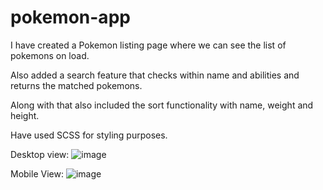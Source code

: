 # pokemon-app

I have created a Pokemon listing page where we can see the list of pokemons on load.

Also added a search feature that checks within name and abilities and returns the matched pokemons.

Along with that also included the sort functionality with name, weight and height.

Have used SCSS for styling purposes.

Desktop view:
![image](https://user-images.githubusercontent.com/31380688/168744300-86a45244-f559-455d-8612-240f2e321824.png)

Mobile View:
![image](https://user-images.githubusercontent.com/31380688/168745844-481da9f0-e976-4cfa-b8d9-74ac9345c9bb.png)
